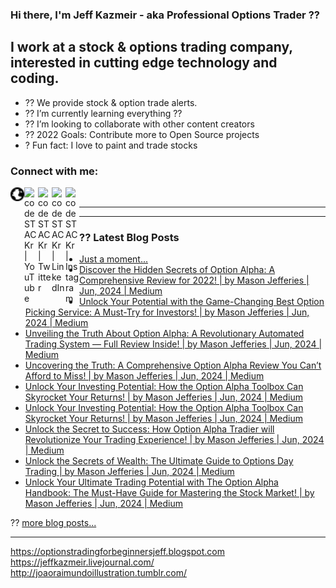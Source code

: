 

<!--
**jeffkazmeir/jeffkazmeir** is a ✨ _special_ ✨ repository because its `README.md` (this file) appears on your GitHub profile.

Here are some ideas to get you started:

- 🔭 I’m currently working on ...
- 🌱 I’m currently learning ...
- 👯 I’m looking to collaborate on ...
- 🤔 I’m looking for help with ...
- 💬 Ask me about ...
- 📫 How to reach me: ...
- 😄 Pronouns: ...
- ⚡ Fun fact: ...
-->
### Hi there, I'm Jeff Kazmeir - aka Professional Options Trader ??
## I work at a stock & options trading company, interested in cutting edge technology and coding.

- ?? We provide stock & option trade alerts.
- ?? I’m currently learning everything ??
- ?? I’m looking to collaborate with other content creators
- ?? 2022 Goals: Contribute more to Open Source projects
- ? Fun fact: I love to paint and trade stocks


### Connect with me:

[<img align="left" alt="codeSTACKr.com" width="22px" src="https://raw.githubusercontent.com/iconic/open-iconic/master/svg/globe.svg" />][website]
[<img align="left" alt="codeSTACKr | YouTube" width="22px" src="https://cdn.jsdelivr.net/npm/simple-icons@v3/icons/youtube.svg" />][youtube]
[<img align="left" alt="codeSTACKr | Twitter" width="22px" src="https://cdn.jsdelivr.net/npm/simple-icons@v3/icons/twitter.svg" />][twitter]
[<img align="left" alt="codeSTACKr | LinkedIn" width="22px" src="https://cdn.jsdelivr.net/npm/simple-icons@v3/icons/linkedin.svg" />][linkedin]
[<img align="left" alt="codeSTACKr | Instagram" width="22px" src="https://cdn.jsdelivr.net/npm/simple-icons@v3/icons/instagram.svg" />][instagram]

<br />

---

---

### ?? Latest Blog Posts

<!-- BLOG-POST-LIST:START -->
- [Just a moment...](https://tradingoptionsforbeginners.medium.com/discover-the-shocking-truth-in-this-option-alpha-elite-review-is-it-really-worth-your-investment-1a82107f0a71?source=ifttt--------------3)
- [Discover the Hidden Secrets of Option Alpha: A Comprehensive Review for 2022! | by Mason Jefferies | Jun, 2024 | Medium](https://tradingoptionsforbeginners.medium.com/discover-the-hidden-secrets-of-option-alpha-a-comprehensive-review-for-2022-7f53248fddd9?source=ifttt--------------3)
- [Unlock Your Potential with the Game-Changing Best Option Picking Service: A Must-Try for Investors! | by Mason Jefferies | Jun, 2024 | Medium](https://tradingoptionsforbeginners.medium.com/unlock-your-potential-with-the-game-changing-best-option-picking-service-a-must-try-for-investors-5964bd62eda7?source=ifttt--------------3)
- [Unveiling the Truth About Option Alpha: A Revolutionary Automated Trading System — Full Review Inside! | by Mason Jefferies | Jun, 2024 | Medium](https://tradingoptionsforbeginners.medium.com/unveiling-the-truth-about-option-alpha-a-revolutionary-automated-trading-system-full-review-f7b359f3c7b4?source=ifttt--------------3)
- [Uncovering the Truth: A Comprehensive Option Alpha Review You Can’t Afford to Miss! | by Mason Jefferies | Jun, 2024 | Medium](https://tradingoptionsforbeginners.medium.com/uncovering-the-truth-a-comprehensive-option-alpha-review-you-cant-afford-to-miss-888943d37801?source=ifttt--------------3)
- [Unlock Your Investing Potential: How the Option Alpha Toolbox Can Skyrocket Your Returns! | by Mason Jefferies | Jun, 2024 | Medium](https://tradingoptionsforbeginners.medium.com/unlock-your-investing-potential-how-the-option-alpha-toolbox-can-skyrocket-your-returns-9c2fac82b8dd?source=ifttt--------------3)
- [Unlock Your Investing Potential: How the Option Alpha Toolbox Can Skyrocket Your Returns! | by Mason Jefferies | Jun, 2024 | Medium](https://tradingoptionsforbeginners.medium.com/unlock-your-investing-potential-how-the-option-alpha-toolbox-can-skyrocket-your-returns-82c5da95871f?source=ifttt--------------3)
- [Unlock the Secret to Success: How Option Alpha Tradier will Revolutionize Your Trading Experience! | by Mason Jefferies | Jun, 2024 | Medium](https://tradingoptionsforbeginners.medium.com/unlock-the-secret-to-success-how-option-alpha-tradier-will-revolutionize-your-trading-experience-c0247387c13a?source=ifttt--------------3)
- [Unlock the Secrets of Wealth: The Ultimate Guide to Options Day Trading | by Mason Jefferies | Jun, 2024 | Medium](https://tradingoptionsforbeginners.medium.com/unlock-the-secrets-of-wealth-the-ultimate-guide-to-options-day-trading-2a37de67695e?source=ifttt--------------3)
- [Unlock Your Ultimate Trading Potential with The Option Alpha Handbook: The Must-Have Guide for Mastering the Stock Market! | by Mason Jefferies | Jun, 2024 | Medium](https://tradingoptionsforbeginners.medium.com/unlock-your-ultimate-trading-potential-with-the-option-alpha-handbook-the-must-have-guide-for-34a014e4c4a4?source=ifttt--------------3)
<!-- BLOG-POST-LIST:END -->

?? [more blog posts...](https://theministerofcapitalism.com/blog/)

---


[website]: https://kingtradingsystems.com/blog/
[twitter]: https://twitter.com/optionstradejef
[youtube]: https://www.youtube.com/channel/UCEo82TuA0YdbXyO2oPecIHQ
[instagram]: https://tradingoptionsforbeginners.medium.com
[linkedin]: https://ca.linkedin.com/in/theministerofcapitalism
 https://optionstradingforbeginnersjeff.blogspot.com
 https://jeffkazmeir.livejournal.com/
 http://joaoraimundoillustration.tumblr.com/



